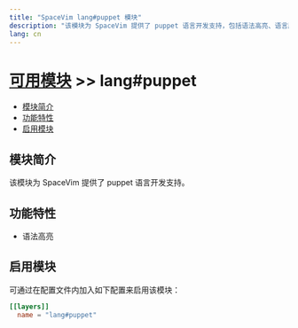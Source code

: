 ```yaml
---
title: "SpaceVim lang#puppet 模块"
description: "该模块为 SpaceVim 提供了 puppet 语言开发支持，包括语法高亮、语言服务器支持。"
lang: cn
---
```


# [可用模块](../../) >> lang#puppet

<!-- vim-markdown-toc GFM -->

- [模块简介](#模块简介)
- [功能特性](#功能特性)
- [启用模块](#启用模块)

<!-- vim-markdown-toc -->

## 模块简介

该模块为 SpaceVim 提供了 puppet 语言开发支持。

## 功能特性

- 语法高亮

## 启用模块

可通过在配置文件内加入如下配置来启用该模块：

```toml
[[layers]]
  name = "lang#puppet"
```
